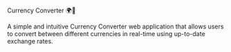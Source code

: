 Currency Converter 🌍💱

A simple and intuitive Currency Converter web application that allows users to convert between different currencies in real-time using up-to-date exchange rates.
